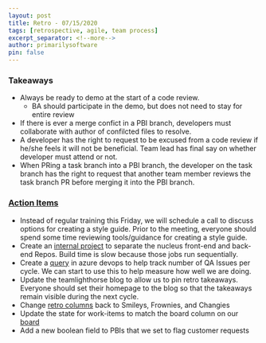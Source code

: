 ```yaml
---
layout: post
title: Retro - 07/15/2020
tags: [retrospective, agile, team process]
excerpt_separator: <!--more-->
author: primarilysoftware
pin: false
---
```

### Takeaways
 - Always be ready to demo at the start of a code review.
   - BA should participate in the demo, but does not need to stay for entire review
 - If there is ever a merge confict in a PBI branch, developers must collaborate with author
   of confilcted files to resolve.
 - A developer has the right to request to be excused from a code review if he/she
   feels it will not be beneficial.  Team lead has final say on whether developer
   must attend or not.
 - When PRing a task branch into a PBI branch, the developer on the task branch has
   the right to request that another team member reviews the task branch PR before
   merging it into the PBI branch.

<!--more-->

### [Action Items](https://dflcloud.visualstudio.com/Nucleus/_workitems/edit/4431)
 - Instead of regular training this Friday, we will schedule a call to discuss options
   for creating a style guide.  Prior to the meeting, everyone should spend some time
   reviewing tools/guidance for creating a style guide.
 - Create an [internal project](https://dflcloud.visualstudio.com/Nucleus/_workitems/edit/3834)
   to separate the nucleus front-end and back-end Repos.  Build time is slow because
   those jobs run sequentially.
 - Create a [query](https://dflcloud.visualstudio.com/Nucleus/_queries/query/ef190e98-9e4e-4e6b-9b3a-7b9b5b4a2322/)
   in azure devops to help track number of QA Issues per cycle.  We can start to use
   this to help measure how well we are doing.
 - Update the teamlighthorse blog to allow us to pin retro takeaways.  Everyone should
   set their homepage to the blog so that the takeaways remain visible during the
   next cycle.
 - Change [retro columns](https://dflcloud.visualstudio.com/Nucleus/_apps/hub/ms-devlabs.team-retrospectives.home)
   back to Smileys, Frownies, and Changies
 - Update the state for work-items to match the board column on our 
   [board](https://dflcloud.visualstudio.com/Nucleus/_boards/board/t/Nucleus%20Team/Backlog%20items)
 - Add a new boolean field to PBIs that we set to flag customer requests
   